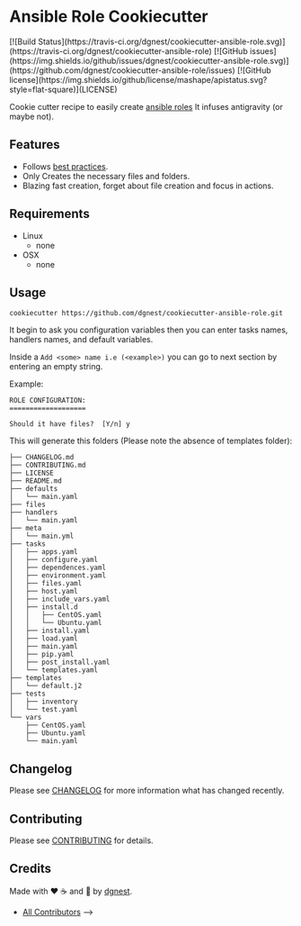 # Ansible Role Cookiecutter

<span class="badges" align="center">
[![Build Status](https://travis-ci.org/dgnest/cookiecutter-ansible-role.svg)](https://travis-ci.org/dgnest/cookiecutter-ansible-role)
[![GitHub issues](https://img.shields.io/github/issues/dgnest/cookiecutter-ansible-role.svg)](https://github.com/dgnest/cookiecutter-ansible-role/issues)
[![GitHub license](https://img.shields.io/github/license/mashape/apistatus.svg?style=flat-square)](LICENSE)
</span>

Cookie cutter recipe to easily create [ansible roles][link-playbooks-roles]
It infuses antigravity (or maybe not).

## Features

  * Follows [best practices][link-best-practices].
  * Only Creates the necessary files and folders.
  * Blazing fast creation, forget about file creation and focus in actions.


## Requirements

 - Linux
   - none
 - OSX
   - none

## Usage

    cookiecutter https://github.com/dgnest/cookiecutter-ansible-role.git

It begin to ask you configuration variables then you can enter tasks names,
handlers names, and default variables.

Inside a `Add <some> name i.e (<example>)` you can go to next section by entering
an empty string.


Example:

    ROLE CONFIGURATION:
    ===================

    Should it have files?  [Y/n] y

This will generate this folders (Please note the absence of templates folder):

    ├── CHANGELOG.md
    ├── CONTRIBUTING.md
    ├── LICENSE
    ├── README.md
    ├── defaults
    │   └── main.yaml
    ├── files
    ├── handlers
    │   └── main.yaml
    ├── meta
    │   └── main.yml
    ├── tasks
    │   ├── apps.yaml
    │   ├── configure.yaml
    │   ├── dependences.yaml
    │   ├── environment.yaml
    │   ├── files.yaml
    │   ├── host.yaml
    │   ├── include_vars.yaml
    │   ├── install.d
    │   │   ├── CentOS.yaml
    │   │   └── Ubuntu.yaml
    │   ├── install.yaml
    │   ├── load.yaml
    │   ├── main.yaml
    │   ├── pip.yaml
    │   ├── post_install.yaml
    │   └── templates.yaml
    ├── templates
    │   └── default.j2
    ├── tests
    │   ├── inventory
    │   └── test.yaml
    └── vars
        ├── CentOS.yaml
        ├── Ubuntu.yaml
        └── main.yaml

## Changelog

Please see [CHANGELOG](CHANGELOG.md) for more information what has changed recently.

## Contributing

Please see [CONTRIBUTING](CONTRIBUTING.md) for details.

## Credits

Made with :heart: ️:coffee:️ and :pizza: by [dgnest][link-company].

- [All Contributors][link-contributors]
 -->

[link-cookiecutter]: https://www.cookiecutter.com
[link-luis]: https://github.com/luismayta
[link-contributors]: AUTHORS
[link-company]: https://github.com/dgnest
[link-playbooks-roles]: http://docs.ansible.com/playbooks_roles.html#roles
[link-best-practices]: http://docs.ansible.com/playbooks_best_practices.html
